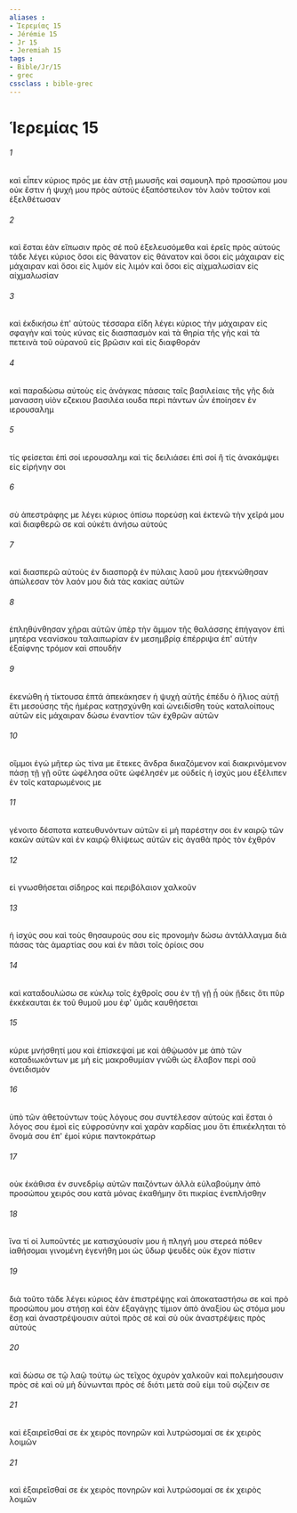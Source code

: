 ```yaml
---
aliases : 
- Ἱερεμίας 15
- Jérémie 15
- Jr 15
- Jeremiah 15
tags : 
- Bible/Jr/15
- grec
cssclass : bible-grec
---
```


# Ἱερεμίας 15

###### 1
καὶ εἶπεν κύριος πρός με ἐὰν στῇ μωυσῆς καὶ σαμουηλ πρὸ προσώπου μου οὐκ ἔστιν ἡ ψυχή μου πρὸς αὐτούς ἐξαπόστειλον τὸν λαὸν τοῦτον καὶ ἐξελθέτωσαν
###### 2
καὶ ἔσται ἐὰν εἴπωσιν πρὸς σέ ποῦ ἐξελευσόμεθα καὶ ἐρεῖς πρὸς αὐτούς τάδε λέγει κύριος ὅσοι εἰς θάνατον εἰς θάνατον καὶ ὅσοι εἰς μάχαιραν εἰς μάχαιραν καὶ ὅσοι εἰς λιμόν εἰς λιμόν καὶ ὅσοι εἰς αἰχμαλωσίαν εἰς αἰχμαλωσίαν
###### 3
καὶ ἐκδικήσω ἐπ' αὐτοὺς τέσσαρα εἴδη λέγει κύριος τὴν μάχαιραν εἰς σφαγὴν καὶ τοὺς κύνας εἰς διασπασμὸν καὶ τὰ θηρία τῆς γῆς καὶ τὰ πετεινὰ τοῦ οὐρανοῦ εἰς βρῶσιν καὶ εἰς διαφθοράν
###### 4
καὶ παραδώσω αὐτοὺς εἰς ἀνάγκας πάσαις ταῖς βασιλείαις τῆς γῆς διὰ μανασση υἱὸν εζεκιου βασιλέα ιουδα περὶ πάντων ὧν ἐποίησεν ἐν ιερουσαλημ
###### 5
τίς φείσεται ἐπὶ σοί ιερουσαλημ καὶ τίς δειλιάσει ἐπὶ σοί ἢ τίς ἀνακάμψει εἰς εἰρήνην σοι
###### 6
σὺ ἀπεστράφης με λέγει κύριος ὀπίσω πορεύσῃ καὶ ἐκτενῶ τὴν χεῖρά μου καὶ διαφθερῶ σε καὶ οὐκέτι ἀνήσω αὐτούς
###### 7
καὶ διασπερῶ αὐτοὺς ἐν διασπορᾷ ἐν πύλαις λαοῦ μου ἠτεκνώθησαν ἀπώλεσαν τὸν λαόν μου διὰ τὰς κακίας αὐτῶν
###### 8
ἐπληθύνθησαν χῆραι αὐτῶν ὑπὲρ τὴν ἄμμον τῆς θαλάσσης ἐπήγαγον ἐπὶ μητέρα νεανίσκου ταλαιπωρίαν ἐν μεσημβρίᾳ ἐπέρριψα ἐπ' αὐτὴν ἐξαίφνης τρόμον καὶ σπουδήν
###### 9
ἐκενώθη ἡ τίκτουσα ἑπτά ἀπεκάκησεν ἡ ψυχὴ αὐτῆς ἐπέδυ ὁ ἥλιος αὐτῇ ἔτι μεσούσης τῆς ἡμέρας κατῃσχύνθη καὶ ὠνειδίσθη τοὺς καταλοίπους αὐτῶν εἰς μάχαιραν δώσω ἐναντίον τῶν ἐχθρῶν αὐτῶν
###### 10
οἴμμοι ἐγώ μῆτερ ὡς τίνα με ἔτεκες ἄνδρα δικαζόμενον καὶ διακρινόμενον πάσῃ τῇ γῇ οὔτε ὠφέλησα οὔτε ὠφέλησέν με οὐδείς ἡ ἰσχύς μου ἐξέλιπεν ἐν τοῖς καταρωμένοις με
###### 11
γένοιτο δέσποτα κατευθυνόντων αὐτῶν εἰ μὴ παρέστην σοι ἐν καιρῷ τῶν κακῶν αὐτῶν καὶ ἐν καιρῷ θλίψεως αὐτῶν εἰς ἀγαθὰ πρὸς τὸν ἐχθρόν
###### 12
εἰ γνωσθήσεται σίδηρος καὶ περιβόλαιον χαλκοῦν
###### 13
ἡ ἰσχύς σου καὶ τοὺς θησαυρούς σου εἰς προνομὴν δώσω ἀντάλλαγμα διὰ πάσας τὰς ἁμαρτίας σου καὶ ἐν πᾶσι τοῖς ὁρίοις σου
###### 14
καὶ καταδουλώσω σε κύκλῳ τοῖς ἐχθροῖς σου ἐν τῇ γῇ ᾗ οὐκ ᾔδεις ὅτι πῦρ ἐκκέκαυται ἐκ τοῦ θυμοῦ μου ἐφ' ὑμᾶς καυθήσεται
###### 15
κύριε μνήσθητί μου καὶ ἐπίσκεψαί με καὶ ἀθῴωσόν με ἀπὸ τῶν καταδιωκόντων με μὴ εἰς μακροθυμίαν γνῶθι ὡς ἔλαβον περὶ σοῦ ὀνειδισμὸν
###### 16
ὑπὸ τῶν ἀθετούντων τοὺς λόγους σου συντέλεσον αὐτούς καὶ ἔσται ὁ λόγος σου ἐμοὶ εἰς εὐφροσύνην καὶ χαρὰν καρδίας μου ὅτι ἐπικέκληται τὸ ὄνομά σου ἐπ' ἐμοί κύριε παντοκράτωρ
###### 17
οὐκ ἐκάθισα ἐν συνεδρίῳ αὐτῶν παιζόντων ἀλλὰ εὐλαβούμην ἀπὸ προσώπου χειρός σου κατὰ μόνας ἐκαθήμην ὅτι πικρίας ἐνεπλήσθην
###### 18
ἵνα τί οἱ λυποῦντές με κατισχύουσίν μου ἡ πληγή μου στερεά πόθεν ἰαθήσομαι γινομένη ἐγενήθη μοι ὡς ὕδωρ ψευδὲς οὐκ ἔχον πίστιν
###### 19
διὰ τοῦτο τάδε λέγει κύριος ἐὰν ἐπιστρέψῃς καὶ ἀποκαταστήσω σε καὶ πρὸ προσώπου μου στήσῃ καὶ ἐὰν ἐξαγάγῃς τίμιον ἀπὸ ἀναξίου ὡς στόμα μου ἔσῃ καὶ ἀναστρέψουσιν αὐτοὶ πρὸς σέ καὶ σὺ οὐκ ἀναστρέψεις πρὸς αὐτούς
###### 20
καὶ δώσω σε τῷ λαῷ τούτῳ ὡς τεῖχος ὀχυρὸν χαλκοῦν καὶ πολεμήσουσιν πρὸς σὲ καὶ οὐ μὴ δύνωνται πρὸς σέ διότι μετὰ σοῦ εἰμι τοῦ σῴζειν σε
###### 21
καὶ ἐξαιρεῖσθαί σε ἐκ χειρὸς πονηρῶν καὶ λυτρώσομαί σε ἐκ χειρὸς λοιμῶν
###### 21
καὶ ἐξαιρεῖσθαί σε ἐκ χειρὸς πονηρῶν καὶ λυτρώσομαί σε ἐκ χειρὸς λοιμῶν
